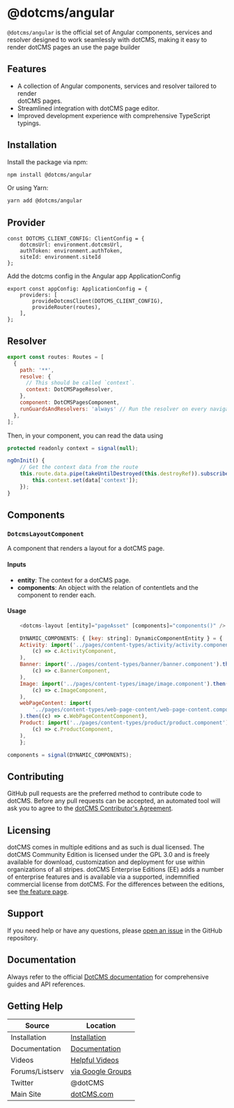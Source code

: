 # @dotcms/angular

`@dotcms/angular` is the official set of Angular components, services and resolver designed to work seamlessly with dotCMS, making it easy to render dotCMS pages an use the page builder

## Features

-   A collection of  Angular components, services and resolver  tailored to render  
    dotCMS pages.
-   Streamlined integration with dotCMS page editor.
-   Improved development experience with comprehensive TypeScript typings.

## Installation

Install the package via npm:

```bash
npm install @dotcms/angular
```

Or using Yarn:

```bash
yarn add @dotcms/angular
```

## Provider
```
const DOTCMS_CLIENT_CONFIG: ClientConfig = {
    dotcmsUrl: environment.dotcmsUrl,
    authToken: environment.authToken,
    siteId: environment.siteId
};
```
Add the dotcms config in the Angular app ApplicationConfig 
```
export const appConfig: ApplicationConfig = {
    providers: [
        provideDotcmsClient(DOTCMS_CLIENT_CONFIG),
        provideRouter(routes),
    ],
};
```
## Resolver
```javascript
export const routes: Routes = [
  {
    path: '**',
    resolve: {
      // This should be called `context`.
      context: DotCMSPageResolver,
    },
    component: DotCMSPagesComponent,
    runGuardsAndResolvers: 'always' // Run the resolver on every navigation. Even if the URL hasn't changed.
  },
];
```

Then, in your component, you can read the data using

```javascript
protected readonly context = signal(null);

ngOnInit() {
    // Get the context data from the route
    this.route.data.pipe(takeUntilDestroyed(this.destroyRef)).subscribe(data => {
        this.context.set(data['context']);
    });
}
```
## Components

### `DotcmsLayoutComponent`

A component that renders a layout for a dotCMS page.

#### Inputs

-   **entity**: The context for a dotCMS page.
-   **components**: An object with the relation of contentlets and the component to render each.


#### Usage

```javascript
    <dotcms-layout [entity]="pageAsset" [components]="components()" />

    DYNAMIC_COMPONENTS: { [key: string]: DynamicComponentEntity } = {
    Activity: import('../pages/content-types/activity/activity.component').then(
        (c) => c.ActivityComponent,
    ),
    Banner: import('../pages/content-types/banner/banner.component').then(
        (c) => c.BannerComponent,
    ),
    Image: import('../pages/content-types/image/image.component').then(
        (c) => c.ImageComponent,
    ),
    webPageContent: import(
        '../pages/content-types/web-page-content/web-page-content.component'
    ).then((c) => c.WebPageContentComponent),
    Product: import('../pages/content-types/product/product.component').then(
        (c) => c.ProductComponent,
    ),
    };

components = signal(DYNAMIC_COMPONENTS);
```

## Contributing

GitHub pull requests are the preferred method to contribute code to dotCMS. Before any pull requests can be accepted, an automated tool will ask you to agree to the [dotCMS Contributor's Agreement](https://gist.github.com/wezell/85ef45298c48494b90d92755b583acb3).

## Licensing

dotCMS comes in multiple editions and as such is dual licensed. The dotCMS Community Edition is licensed under the GPL 3.0 and is freely available for download, customization and deployment for use within organizations of all stripes. dotCMS Enterprise Editions (EE) adds a number of enterprise features and is available via a supported, indemnified commercial license from dotCMS. For the differences between the editions, see [the feature page](http://dotcms.com/cms-platform/features).

## Support

If you need help or have any questions, please [open an issue](https://github.com/dotCMS/core/issues/new/choose) in the GitHub repository.

## Documentation

Always refer to the official [DotCMS documentation](https://www.dotcms.com/docs/latest/) for comprehensive guides and API references.

## Getting Help

| Source          | Location                                                            |
| --------------- | ------------------------------------------------------------------- |
| Installation    | [Installation](https://dotcms.com/docs/latest/installation)         |
| Documentation   | [Documentation](https://dotcms.com/docs/latest/table-of-contents)   |
| Videos          | [Helpful Videos](http://dotcms.com/videos/)                         |
| Forums/Listserv | [via Google Groups](https://groups.google.com/forum/#!forum/dotCMS) |
| Twitter         | @dotCMS                                                             |
| Main Site       | [dotCMS.com](https://dotcms.com/)                                   |
